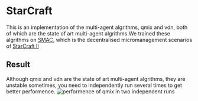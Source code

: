 # StarCraft
This is an implementation of the multi-agent algrithms, qmix and vdn, both of which are the state of art multi-agent algrithms.We trained these algrithms on [SMAC](https://github.com/oxwhirl/smac), which is the decentralised micromanagement scenarios of [StarCraft II](https://en.wikipedia.org/wiki/StarCraft_II:_Wings_of_Liberty)
## Result
Although qmix and vdn are the state of art multi-agent algrithms, they are unstable sometimes, you need to independently run several times to get better performence.
![performence of qmix in two independent runs](C:/Users/陈佳瑞/Desktop/qmix.png)

